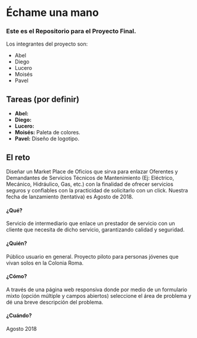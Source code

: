 # Échame una mano

### Este es el Repositorio para el Proyecto Final.

Los integrantes del proyecto son:

* Abel
* Diego
* Lucero
* Moisés
* Pavel

## Tareas (por definir)

* **Abel:**
* **Diego:**
* **Lucero:**
* **Moisés:** Paleta de colores.
* **Pavel:** Diseño de logotipo.

## El reto

Diseñar un Market Place de Oficios que sirva para enlazar Oferentes y Demandantes de Servicios Técnicos de Mantenimiento (Ej: Eléctrico, Mecánico, Hidráulico, Gas, etc.) con la finalidad de ofrecer servicios seguros y confiables con la practicidad de solicitarlo con un click. Nuestra fecha de lanzamiento (tentativa) es Agosto de 2018.

#### ¿Qué?
Servicio de intermediario que enlace un prestador de servicio con un cliente que necesita de dicho servicio, garantizando calidad y seguridad.

#### ¿Quién?
Público usuario en general. Proyecto piloto para personas jóvenes que vivan solos en la Colonia Roma.

#### ¿Cómo?
A través de una página web responsiva donde por medio de un formulario mixto (opción múltiple y campos abiertos) seleccione el área de problema y dé una breve descripción del problema.

#### ¿Cuándo?
Agosto 2018
